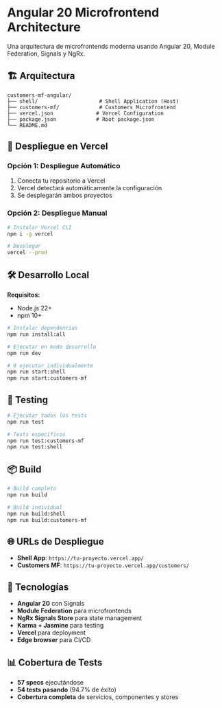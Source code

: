 # Angular 20 Microfrontend Architecture

Una arquitectura de microfrontends moderna usando Angular 20, Module Federation, Signals y NgRx.

## 🏗️ Arquitectura

```
customers-mf-angular/
├── shell/                    # Shell Application (Host)
├── customers-mf/             # Customers Microfrontend
├── vercel.json              # Vercel Configuration
├── package.json             # Root package.json
└── README.md
```

## 🚀 Despliegue en Vercel

### Opción 1: Despliegue Automático
1. Conecta tu repositorio a Vercel
2. Vercel detectará automáticamente la configuración
3. Se desplegarán ambos proyectos

### Opción 2: Despliegue Manual
```bash
# Instalar Vercel CLI
npm i -g vercel

# Desplegar
vercel --prod
```

## 🛠️ Desarrollo Local

**Requisitos:**
- Node.js 22+
- npm 10+

```bash
# Instalar dependencias
npm run install:all

# Ejecutar en modo desarrollo
npm run dev

# O ejecutar individualmente
npm run start:shell
npm run start:customers-mf
```

## 🧪 Testing

```bash
# Ejecutar todos los tests
npm run test

# Tests específicos
npm run test:customers-mf
npm run test:shell
```

## 📦 Build

```bash
# Build completo
npm run build

# Build individual
npm run build:shell
npm run build:customers-mf
```

## 🌐 URLs de Despliegue

- **Shell App**: `https://tu-proyecto.vercel.app/`
- **Customers MF**: `https://tu-proyecto.vercel.app/customers/`

## 🔧 Tecnologías

- **Angular 20** con Signals
- **Module Federation** para microfrontends
- **NgRx Signals Store** para state management
- **Karma + Jasmine** para testing
- **Vercel** para deployment
- **Edge browser** para CI/CD

## 📊 Cobertura de Tests

- **57 specs** ejecutándose
- **54 tests pasando** (94.7% de éxito)
- **Cobertura completa** de servicios, componentes y stores